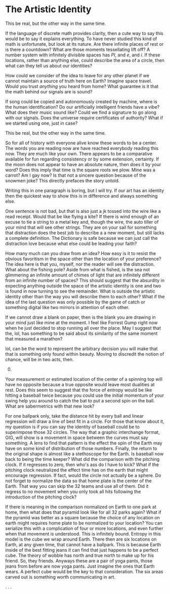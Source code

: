 # The Artistic Identity

This be real, but the other way in the same time.

If the language of discrete math provides clarity, then a cute way to say this would be to say it explains everything. To have never studied this kind of math is unfortunate, but look at its nature. Are there infinite places of rest or is there a countdown? What are those moments tessellating lift off? A number system with infinitely divisible spaces has _PI_, and _e_, and _i_. If these locations, rather than anything else, could describe the area of a circle, then what can they tell us about our identities?

How could we consider of the idea to leave for any other planet if we cannot maintain a source of truth here on Earth? Imagine space travel. Would you trust _anything_ you heard from home? What guarantee is it that the math behind our signals are is sound?

If song could be copied and autonomously created by machine, where is the human identification? Do our artificially intelligent friends have a vibe? What does their music sound like? Could we find a signature to go along with our signals. Does the universe require certificates of authority? What if we started using one, just in case?

This be real, but the other way in the same time.

So for all of history with everyone alive know these words to be a center. The words you are reading now are have reached everybody reading this now. They are much like your own. There appears to be a comparative available for fun regarding consistency or by some extension, certainty. If the moon does not appear to have an absolute nature, then does it by your word? Does this imply that time is the square roots we plow. Mine was a carrot? Am I gay now? Is that not a sincere question because of the snowmen joke? This directly prefaces the story untold.

Writing this in one paragraph is boring, but I will try. If our art has an identity then the quickest way to show this is in difference and always something else.

One sentence is not bad, but that is also just a jk tossed into the wire like a read receipt. Would that be like flying a kite? If there is wind enough of an excuse to tie a string to a metal key and, though the wire, the auto tiller of your mind that will see other strings. They are on your sail for something that distraction does the best job to describe a a new moment, but still lacks a complete definition. The Dictionary is safe because we can just call the distraction love because what else could be leading your faith?

How many much can you draw from an idea? How easy is it to resist the obvious favoritism in the space other than the location of your preference? The idea here is that you, myself, nor the reader will see the distraction. What about the fishing pole? Aside from what is fished, is the sea not glimmering an infinite amount of chimes of light that are infinitely different from an infinite number of spaces? This should suggest that the absurdity in expecting anything outside the space of the artistic identity is one and two is found in now turning to see the remainder. What is outside the artistic identity other than the way you will describe them to each other? What if the idea of the last question was only possible by the game of catch or something digital like two mirrors in attention of each other.

If we cannot draw a blank on paper, then is the blank you are drawing in your mind just like mine at the moment. I feel like Forrest Gump right now when he just decided to stop running all over the place. May I suggest that the, lol, has something to be said about its similarity of the same moment that measured a marathon?

lol, can be the word to represent the arbitrary decision you will make that that is something only found within beauty. Moving to discredit the notion of chance, will be in two acts, then.

0.
Your measurement or estimated location of the center of a spinning top will have no opposite because a true opposite would leave most dualities at rest. Does this seem to suggest that the force of entropy would be like hitting a baseball twice because you could use the initial momentum of your swing help you around to catch the bat to put a second spin on the ball. What are sabermetrics with that new look?

For one ballpark only, take the distance hit by every ball and linear regression will draw a line of best fit in a circle. For those that know about it, my question is if you can say the identity of baseball could be to superimpose those 32 circles. The way that a graphic interchange format, GIG, will show is a movement in space between the curves must say something. A lens to find that pattern is the effect the spin of the Earth may have on some kind of distribution of those numbers. Finally, the return to the original shape is almost like a stethoscope for the Earth. Is baseball now back to being the time keeper? What did the comparison with the pitching clock. If it regresses to zero, then who's ass do I have to kick? What if the pitching clock neutralized the effect time has on the earth that might encourage regression. If fact, would the circle not actually be a sphere. Do not forget to normalize the data so that home plate is the center of the Earth. That way you can skip the 32 teams and use all of them. Did it regress to no movement when you only took all hits following the introduction of the pitching clock?

If there is meaning in the comparison normalized on Earth to one park at home, then what does that pyramid look like for all 32 parks again? What if the pyramid was better as a  square because the choice of any location on earth might requires home plate to be normalized to your location? You can serialize this with a complication of four or more locations, and even further when that movement is understood. This is infinitely bound. Entropy in this model is the cube we wrap around Earth. There then are six locations on Earth, at any given time, that cannot have a ballpark. This is because Earth inside of the best fitting jeans it can find that just happens to be a perfect cube. The theory of wobble has north and true north to make up for his friend. So, they friends. Anyways these are a pair of yoga pants, those jeans from before are now yoga pants. Just imagine the ones that Earth wears. A perfect cube would be the key to that consideration. The six areas carved out is something worth communicating in art.

. . .
